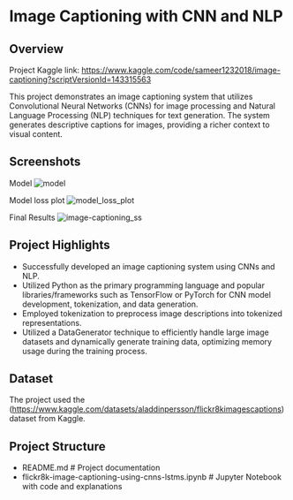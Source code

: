 # Image Captioning with CNN and NLP

## Overview
Project Kaggle link: https://www.kaggle.com/code/sameer1232018/image-captioning?scriptVersionId=143315563

This project demonstrates an image captioning system that utilizes Convolutional Neural Networks (CNNs) for image processing and Natural Language Processing (NLP) techniques for text generation. The system generates descriptive captions for images, providing a richer context to visual content.

## Screenshots

Model ![model](https://github.com/Sameer1232018/image_captioning/assets/49482350/3a976a29-b3f9-49c4-a31f-1ec3d53da71e)

Model loss plot ![model_loss_plot](https://github.com/Sameer1232018/image_captioning/assets/49482350/9b714231-809b-49b6-a35b-cc9a70206194)

Final Results ![image-captioning_ss](https://github.com/Sameer1232018/image_captioning/assets/49482350/d394a76a-f0c7-4b6f-a8ee-5a338f09a5e8)


## Project Highlights
- Successfully developed an image captioning system using CNNs and NLP.
- Utilized Python as the primary programming language and popular libraries/frameworks such as TensorFlow or PyTorch for CNN model development, tokenization, and data generation.
- Employed tokenization to preprocess image descriptions into tokenized representations.
- Utilized a DataGenerator technique to efficiently handle large image datasets and dynamically generate training data, optimizing memory usage during the training process.

## Dataset
The project used the (https://www.kaggle.com/datasets/aladdinpersson/flickr8kimagescaptions) dataset from Kaggle. 
## Project Structure
- README.md               # Project documentation
- flickr8k-image-captioning-using-cnns-lstms.ipynb # Jupyter Notebook with code and explanations




